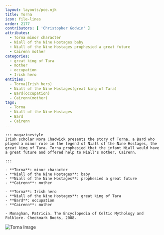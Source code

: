 ```yaml
---
layout: layouts/pce.njk
title: Torna
icon: file-lines
order: 2177
contributors: [ 'Christopher Godwin' ]
attributes:
  - Torna minor character
  - Niall of the Nine Hostages baby
  - Niall of the Nine Hostages prophesied a great future
  - Cairenn mother
categories:
  - great king of Tara
  - mother
  - occupation
  - Irish hero
entities:
  - Torna(Irish hero)
  - Niall of the Nine Hostages(great king of Tara)
  - Bard(occupation)
  - Cairenn(mother)
tags:
  - Torna
  - Niall of the Nine Hostages
  - Bard
  - Cairenn
---
```

``` tab [group1:Info]
::: magazinestyle
Irish scholar Nora Chadwick presents the story of Torna, a Bard who played a minor role in the legend of Niall of the Nine Hostages, the great king of Tara. Torna prophesied that the infant Niall would have a great future and offered help to Niall's mother, Cairenn.

:::
```
``` tab [group1:Attributes]
- **Torna**: minor character
- **Niall of the Nine Hostages**: baby
- **Niall of the Nine Hostages**: prophesied a great future
- **Cairenn**: mother
```
``` tab [group1:Entities]
- **Torna**: Irish hero
- **Niall of the Nine Hostages**: great king of Tara
- **Bard**: occupation
- **Cairenn**: mother
```
``` tab [group1:Sources]
- Monaghan, Patricia. The Encyclopedia of Celtic Mythology and Folklore. Checkmark Books, 2008.
```
![Torna Image]([None])
